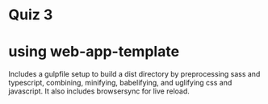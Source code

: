 # Quiz 3

# using web-app-template
Includes a gulpfile setup to build a dist directory by preprocessing sass and typescript, combining, minifying, babelifying, and uglifying css and javascript. It also includes browsersync for live reload.

